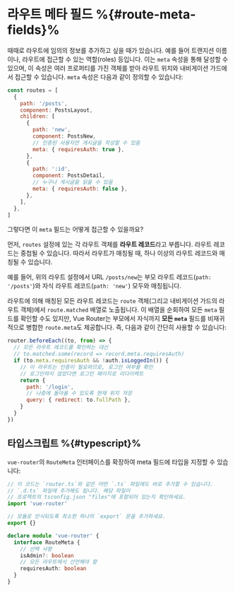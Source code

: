 # 라우트 메타 필드 %{#route-meta-fields}%

<VueSchoolLink
  href="https://vueschool.io/lessons/route-meta-fields"
  title="라우트 메타 필드 사용법 배우기"
/>

때때로 라우트에 임의의 정보를 추가하고 싶을 때가 있습니다. 예를 들어 트랜지션 이름이나, 라우트에 접근할 수 있는 역할(roles) 등입니다. 이는 `meta` 속성을 통해 달성할 수 있으며, 이 속성은 여러 프로퍼티를 가진 객체를 받아 라우트 위치와 내비게이션 가드에서 접근할 수 있습니다. `meta` 속성은 다음과 같이 정의할 수 있습니다:

```js
const routes = [
  {
    path: '/posts',
    component: PostsLayout,
    children: [
      {
        path: 'new',
        component: PostsNew,
        // 인증된 사용자만 게시글을 작성할 수 있음
        meta: { requiresAuth: true },
      },
      {
        path: ':id',
        component: PostsDetail,
        // 누구나 게시글을 읽을 수 있음
        meta: { requiresAuth: false },
      },
    ],
  },
]
```

그렇다면 이 `meta` 필드는 어떻게 접근할 수 있을까요?

<!-- TODO: 라우트 레코드에 대한 설명이 먼저 나와야 하며, 내용이 이곳으로 이동되어야 함 -->

먼저, `routes` 설정에 있는 각 라우트 객체를 **라우트 레코드**라고 부릅니다. 라우트 레코드는 중첩될 수 있습니다. 따라서 라우트가 매칭될 때, 하나 이상의 라우트 레코드와 매칭될 수 있습니다.

예를 들어, 위의 라우트 설정에서 URL `/posts/new`는 부모 라우트 레코드(`path: '/posts'`)와 자식 라우트 레코드(`path: 'new'`) 모두와 매칭됩니다.

라우트에 의해 매칭된 모든 라우트 레코드는 `route` 객체(그리고 내비게이션 가드의 라우트 객체)에서 `route.matched` 배열로 노출됩니다. 이 배열을 순회하여 모든 `meta` 필드를 확인할 수도 있지만, Vue Router는 부모에서 자식까지 **모든 `meta`** 필드를 비재귀적으로 병합한 `route.meta`도 제공합니다. 즉, 다음과 같이 간단히 사용할 수 있습니다:

```js
router.beforeEach((to, from) => {
  // 모든 라우트 레코드를 확인하는 대신
  // to.matched.some(record => record.meta.requiresAuth)
  if (to.meta.requiresAuth && !auth.isLoggedIn()) {
    // 이 라우트는 인증이 필요하므로, 로그인 여부를 확인
    // 로그인하지 않았다면 로그인 페이지로 리다이렉트
    return {
      path: '/login',
      // 나중에 돌아올 수 있도록 현재 위치 저장
      query: { redirect: to.fullPath },
    }
  }
})
```

## 타입스크립트 %{#typescript}%

`vue-router`의 `RouteMeta` 인터페이스를 확장하여 meta 필드에 타입을 지정할 수 있습니다:

```ts
// 이 코드는 `router.ts`와 같은 어떤 `.ts` 파일에도 바로 추가할 수 있습니다.
// `.d.ts` 파일에 추가해도 됩니다. 해당 파일이
// 프로젝트의 tsconfig.json "files"에 포함되어 있는지 확인하세요.
import 'vue-router'

// 모듈로 인식되도록 최소한 하나의 `export` 문을 추가하세요.
export {}

declare module 'vue-router' {
  interface RouteMeta {
    // 선택 사항
    isAdmin?: boolean
    // 모든 라우트에서 선언해야 함
    requiresAuth: boolean
  }
}
```